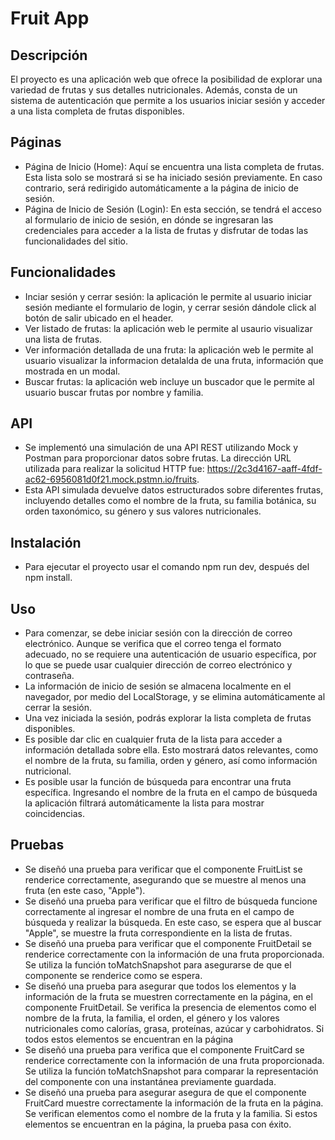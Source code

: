 # Fruit App

## Descripción
El proyecto es una aplicación web que ofrece la posibilidad de explorar una variedad de frutas y sus detalles nutricionales. Además, consta de un sistema de autenticación que permite a los usuarios iniciar sesión y acceder a una lista completa de frutas disponibles.

## Páginas
- Página de Inicio (Home): Aquí se encuentra una lista completa de frutas. Esta lista solo se mostrará si se ha iniciado sesión previamente. En caso contrario, será redirigido automáticamente a la página de inicio de sesión.
- Página de Inicio de Sesión (Login): En esta sección, se tendrá el acceso al formulario de inicio de sesión, en dónde se ingresaran las credenciales para acceder a la lista de frutas y disfrutar de todas las funcionalidades del sitio.

## Funcionalidades
- Inciar sesión y cerrar sesión: la aplicación le permite al usuario iniciar sesión mediante el formulario de login, y cerrar sesión dándole click al botón de salir ubicado en el header.
- Ver listado de frutas: la aplicación web le permite al usaurio visualizar una lista de frutas.
- Ver información detallada de una fruta: la aplicación web le permite al usuario visualizar la informacion detalalda de una fruta, información que mostrada en un modal.
- Buscar frutas: la aplicación web incluye un buscador que le permite al usuario buscar frutas por nombre y familia.

## API
- Se implementó una simulación de una API REST utilizando Mock y Postman para proporcionar datos sobre frutas. La dirección URL utilizada para realizar la solicitud HTTP fue: https://2c3d4167-aaff-4fdf-ac62-6956081d0f21.mock.pstmn.io/fruits.
- Esta API simulada devuelve datos estructurados sobre diferentes frutas, incluyendo detalles como el nombre de la fruta, su familia botánica, su orden taxonómico, su género y sus valores nutricionales.

## Instalación
- Para ejecutar el proyecto usar el comando npm run dev, después del npm install.

## Uso
- Para comenzar, se debe iniciar sesión con la dirección de correo electrónico. Aunque se verifica que el correo tenga el formato adecuado, no se requiere una autenticación de usuario específica, por lo que se puede usar cualquier dirección de correo electrónico y contraseña.
- La información de inicio de sesión se almacena localmente en el navegador, por medio del LocalStorage, y se elimina automáticamente al cerrar la sesión.
- Una vez iniciada la sesión, podrás explorar la lista completa de frutas disponibles.
- Es posible dar clic en cualquier fruta de la lista para acceder a información detallada sobre ella. Esto mostrará datos relevantes, como el nombre de la fruta, su familia, orden y género, así como información nutricional.
- Es posible usar la función de búsqueda para encontrar una fruta específica. Ingresando el nombre de la fruta en el campo de búsqueda la aplicación filtrará automáticamente la lista para mostrar coincidencias.

## Pruebas
- Se diseñó una prueba para verificar que el componente FruitList se renderice correctamente, asegurando que se muestre al menos una fruta (en este caso, "Apple").
- Se diseñó una prueba para verificar que el filtro de búsqueda funcione correctamente al ingresar el nombre de una fruta en el campo de búsqueda y realizar la búsqueda. En este caso, se espera que al buscar "Apple", se muestre la fruta correspondiente en la lista de frutas.
- Se diseñó una prueba para verificar que el componente FruitDetail se renderice correctamente con la información de una fruta proporcionada. Se utiliza la función toMatchSnapshot para asegurarse de que el componente se renderice como se espera.
- Se diseñó una prueba para asegurar que todos los elementos y la información de la fruta se muestren correctamente en la página, en el componente FruitDetail. Se verifica la presencia de elementos como el nombre de la fruta, la familia, el orden, el género y los valores nutricionales como calorías, grasa, proteínas, azúcar y carbohidratos. Si todos estos elementos se encuentran en la página
- Se diseñó una prueba para verifica que el componente FruitCard se renderice correctamente con la información de una fruta proporcionada. Se utiliza la función toMatchSnapshot para comparar la representación del componente con una instantánea previamente guardada.
- Se diseñó una prueba para asegurar asegura de que el componente FruitCard muestre correctamente la información de la fruta en la página. Se verifican elementos como el nombre de la fruta y la familia. Si estos elementos se encuentran en la página, la prueba pasa con éxito.






